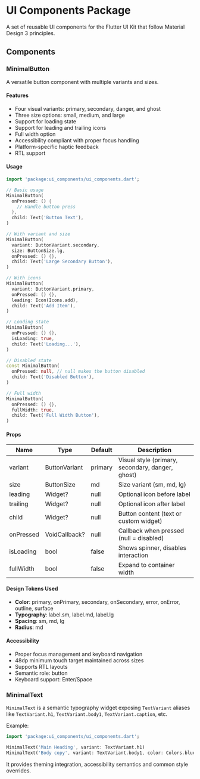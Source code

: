 # UI Components Package

A set of reusable UI components for the Flutter UI Kit that follow Material Design 3 principles.

## Components

### MinimalButton

A versatile button component with multiple variants and sizes.

#### Features

- Four visual variants: primary, secondary, danger, and ghost
- Three size options: small, medium, and large
- Support for loading state
- Support for leading and trailing icons
- Full width option
- Accessibility compliant with proper focus handling
- Platform-specific haptic feedback
- RTL support

#### Usage

```dart
import 'package:ui_components/ui_components.dart';

// Basic usage
MinimalButton(
  onPressed: () {
    // Handle button press
  },
  child: Text('Button Text'),
)

// With variant and size
MinimalButton(
  variant: ButtonVariant.secondary,
  size: ButtonSize.lg,
  onPressed: () {},
  child: Text('Large Secondary Button'),
)

// With icons
MinimalButton(
  variant: ButtonVariant.primary,
  onPressed: () {},
  leading: Icon(Icons.add),
  child: Text('Add Item'),
)

// Loading state
MinimalButton(
  onPressed: () {},
  isLoading: true,
  child: Text('Loading...'),
)

// Disabled state
const MinimalButton(
  onPressed: null, // null makes the button disabled
  child: Text('Disabled Button'),
)

// Full width
MinimalButton(
  onPressed: () {},
  fullWidth: true,
  child: Text('Full Width Button'),
)
```

#### Props

| Name       | Type           | Default            | Description                         |
|------------|----------------|-------------------|-------------------------------------|
| variant    | ButtonVariant  | primary           | Visual style (primary, secondary, danger, ghost) |
| size       | ButtonSize     | md                | Size variant (sm, md, lg) |
| leading    | Widget?        | null              | Optional icon before label |
| trailing   | Widget?        | null              | Optional icon after label |
| child      | Widget?        | null              | Button content (text or custom widget) |
| onPressed  | VoidCallback?  | null              | Callback when pressed (null = disabled) |
| isLoading  | bool           | false             | Shows spinner, disables interaction |
| fullWidth  | bool           | false             | Expand to container width |

#### Design Tokens Used

- **Color**: primary, onPrimary, secondary, onSecondary, error, onError, outline, surface
- **Typography**: label.sm, label.md, label.lg
- **Spacing**: sm, md, lg
- **Radius**: md

#### Accessibility

- Proper focus management and keyboard navigation
- 48dp minimum touch target maintained across sizes
- Supports RTL layouts
- Semantic role: button
- Keyboard support: Enter/Space

### MinimalText

`MinimalText` is a semantic typography widget exposing `TextVariant` aliases like `TextVariant.h1`, `TextVariant.body1`, `TextVariant.caption`, etc.

Example:

```dart
import 'package:ui_components/ui_components.dart';

MinimalText('Main Heading', variant: TextVariant.h1)
MinimalText('Body copy', variant: TextVariant.body1, color: Colors.blue)
```

It provides theming integration, accessibility semantics and common style overrides.
